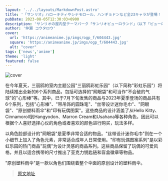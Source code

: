 ```yaml
---
layout: '../../layouts/MarkdownPost.astro'
title: '「サンリオ」ハローキティやシナモロール、ハンギョドンなど全23キャラが登場！ 夏発売の新グッズが順次発売'
pubDate: 2023-08-05T12:30:03+0900
description: 'サンリオの屋内型テーマパーク「サンリオピューロランド」（以下「ピューロランド」）ではこの夏、全23キャラクターから選べる「メッシュポーチ」や、“割れない風船”として楽しめる「ハートステッキ」など、新グッズ全6シリーズが順次発売される。'
author: '仲瀬 コウタロウ'
cover:
  url: 'https://animeanime.jp/imgs/ogp_f/604443.jpg'
  square: 'https://animeanime.jp/imgs/ogp_f/604443.jpg'
  alt: "cover"
tags: ['news','anime']
theme: 'light'
featured: false
---
```


![cover](https://animeanime.jp/imgs/ogp_f/604443.jpg)

在今年夏天，三丽鸥的室内主题公园"三丽鸥彩虹乐园"（以下简称"彩虹乐园"）将陆续推出全新的6个系列商品，包括可选择的"网眼袋"和可当作"不会破的气球"的"心形棒"等。其中，已于7月下旬发售的商品与2023年夏季登场的商品共有6个系列，包括"心形棒"、"带吊饰的圆珠笔"、"丝带设计迷你毛巾"、"网眼袋"、"原创塑料雨伞"和"印有玩偶图案"。这些商品的设计涵盖了从Hello Kitty、Cinnamoroll到Hangyodon、Marron Cream和Usahana等各种角色，因此可以根据个人喜好选择心仪的角色或者喜欢的颜色进行购买，玩法多样。

以角色脸部设计的"网眼袋"是夏季非常合适的物品。"丝带设计迷你毛巾"则在一个小细节上加入了角色元素，非常适合成年人日常使用。"印有玩偶图案系列"是以彩虹乐园的热门商品"玩偶"为设计灵感的商品系列。这些商品保留了玩偶的可爱风格，并且以适合携带的尺寸推出了亚克力钥匙链和盲盒徽章等物品。

"原创塑料雨伞"是一款以角色们围绕着整个伞面的原创设计的塑料雨伞。

>[原文地址](https://animeanime.jp/article/2023/08/05/79100.html)  